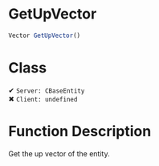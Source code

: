 # GetUpVector
```js
Vector GetUpVector()
```
# Class
✔ `Server: CBaseEntity`  
✖ `Client: undefined`  

# Function Description
Get the up vector of the entity.
